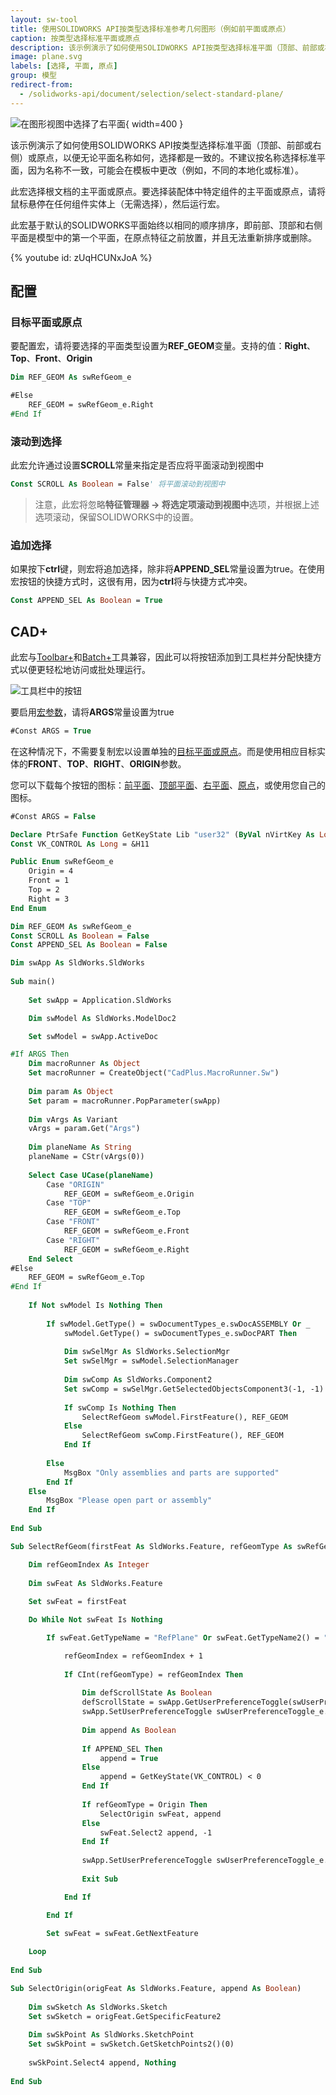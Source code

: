 ```yaml
---
layout: sw-tool
title: 使用SOLIDWORKS API按类型选择标准参考几何图形（例如前平面或原点）
caption: 按类型选择标准平面或原点
description: 该示例演示了如何使用SOLIDWORKS API按类型选择标准平面（顶部、前部或右侧）和原点
image: plane.svg
labels: [选择, 平面, 原点]
group: 模型
redirect-from:
  - /solidworks-api/document/selection/select-standard-plane/
---
```

![在图形视图中选择了右平面](selected-right-plane.png){ width=400 }

该示例演示了如何使用SOLIDWORKS API按类型选择标准平面（顶部、前部或右侧）或原点，以便无论平面名称如何，选择都是一致的。不建议按名称选择标准平面，因为名称不一致，可能会在模板中更改（例如，不同的本地化或标准）。

此宏选择根文档的主平面或原点。要选择装配体中特定组件的主平面或原点，请将鼠标悬停在任何组件实体上（无需选择），然后运行宏。

此宏基于默认的SOLIDWORKS平面始终以相同的顺序排序，即前部、顶部和右侧平面是模型中的第一个平面，在原点特征之前放置，并且无法重新排序或删除。

{% youtube id: zUqHCUNxJoA %}

## 配置

### 目标平面或原点

要配置宏，请将要选择的平面类型设置为**REF_GEOM**变量。支持的值：**Right**、**Top**、**Front**、**Origin**

~~~ vb
Dim REF_GEOM As swRefGeom_e
~~~

~~~ vb jagged
#Else
    REF_GEOM = swRefGeom_e.Right 
#End If
~~~

### 滚动到选择

此宏允许通过设置**SCROLL**常量来指定是否应将平面滚动到视图中

~~~ vb
Const SCROLL As Boolean = False' 将平面滚动到视图中
~~~

> 注意，此宏将忽略**特征管理器 -> 将选定项滚动到视图中**选项，并根据上述选项滚动，保留SOLIDWORKS中的设置。

### 追加选择

如果按下**ctrl**键，则宏将追加选择，除非将**APPEND_SEL**常量设置为true。在使用宏按钮的快捷方式时，这很有用，因为**ctrl**将与快捷方式冲突。

~~~ vb
Const APPEND_SEL As Boolean = True
~~~

## CAD+

此宏与[Toolbar+](https://cadplus.xarial.com/toolbar/)和[Batch+](https://cadplus.xarial.com/batch/)工具兼容，因此可以将按钮添加到工具栏并分配快捷方式以便更轻松地访问或批处理运行。

![工具栏中的按钮](toolbar.png)

要启用[宏参数](https://cadplus.xarial.com/toolbar/configuration/arguments/)，请将**ARGS**常量设置为true

~~~ vb
#Const ARGS = True
~~~

在这种情况下，不需要复制宏以设置单独的[目标平面或原点](#target-plane-or-origin)。而是使用相应目标实体的**FRONT**、**TOP**、**RIGHT**、**ORIGIN**参数。

您可以下载每个按钮的图标：[前平面](front.svg)、[顶部平面](top.svg)、[右平面](right.svg)、[原点](origin.svg)，或使用您自己的图标。

~~~ vb
#Const ARGS = False

Declare PtrSafe Function GetKeyState Lib "user32" (ByVal nVirtKey As Long) As Integer
Const VK_CONTROL As Long = &H11

Public Enum swRefGeom_e
    Origin = 4
    Front = 1
    Top = 2
    Right = 3
End Enum

Dim REF_GEOM As swRefGeom_e
Const SCROLL As Boolean = False
Const APPEND_SEL As Boolean = False

Dim swApp As SldWorks.SldWorks
    
Sub main()
    
    Set swApp = Application.SldWorks

    Dim swModel As SldWorks.ModelDoc2

    Set swModel = swApp.ActiveDoc

#If ARGS Then
    Dim macroRunner As Object
    Set macroRunner = CreateObject("CadPlus.MacroRunner.Sw")
    
    Dim param As Object
    Set param = macroRunner.PopParameter(swApp)
    
    Dim vArgs As Variant
    vArgs = param.Get("Args")
    
    Dim planeName As String
    planeName = CStr(vArgs(0))
    
    Select Case UCase(planeName)
        Case "ORIGIN"
            REF_GEOM = swRefGeom_e.Origin
        Case "TOP"
            REF_GEOM = swRefGeom_e.Top
        Case "FRONT"
            REF_GEOM = swRefGeom_e.Front
        Case "RIGHT"
            REF_GEOM = swRefGeom_e.Right
    End Select
#Else
    REF_GEOM = swRefGeom_e.Top
#End If
    
    If Not swModel Is Nothing Then
        
        If swModel.GetType() = swDocumentTypes_e.swDocASSEMBLY Or _
            swModel.GetType() = swDocumentTypes_e.swDocPART Then
            
            Dim swSelMgr As SldWorks.SelectionMgr
            Set swSelMgr = swModel.SelectionManager
                        
            Dim swComp As SldWorks.Component2
            Set swComp = swSelMgr.GetSelectedObjectsComponent3(-1, -1)
            
            If swComp Is Nothing Then
                SelectRefGeom swModel.FirstFeature(), REF_GEOM
            Else
                SelectRefGeom swComp.FirstFeature(), REF_GEOM
            End If
            
        Else
            MsgBox "Only assemblies and parts are supported"
        End If
    Else
        MsgBox "Please open part or assembly"
    End If
    
End Sub

Sub SelectRefGeom(firstFeat As SldWorks.Feature, refGeomType As swRefGeom_e)

    Dim refGeomIndex As Integer
    
    Dim swFeat As SldWorks.Feature
    
    Set swFeat = firstFeat

    Do While Not swFeat Is Nothing

        If swFeat.GetTypeName = "RefPlane" Or swFeat.GetTypeName2() = "OriginProfileFeature" Then

            refGeomIndex = refGeomIndex + 1
            
            If CInt(refGeomType) = refGeomIndex Then
                
                Dim defScrollState As Boolean
                defScrollState = swApp.GetUserPreferenceToggle(swUserPreferenceToggle_e.swFeatureManagerEnsureVisible)
                swApp.SetUserPreferenceToggle swUserPreferenceToggle_e.swFeatureManagerEnsureVisible, SCROLL
                
                Dim append As Boolean
                
                If APPEND_SEL Then
                    append = True
                Else
                    append = GetKeyState(VK_CONTROL) < 0
                End If
                
                If refGeomType = Origin Then
                    SelectOrigin swFeat, append
                Else
                    swFeat.Select2 append, -1
                End If
                
                swApp.SetUserPreferenceToggle swUserPreferenceToggle_e.swFeatureManagerEnsureVisible, defScrollState
                
                Exit Sub

            End If

        End If
    
        Set swFeat = swFeat.GetNextFeature

    Loop
    
End Sub

Sub SelectOrigin(origFeat As SldWorks.Feature, append As Boolean)
    
    Dim swSketch As SldWorks.Sketch
    Set swSketch = origFeat.GetSpecificFeature2
    
    Dim swSkPoint As SldWorks.SketchPoint
    Set swSkPoint = swSketch.GetSketchPoints2()(0)
    
    swSkPoint.Select4 append, Nothing
    
End Sub
~~~